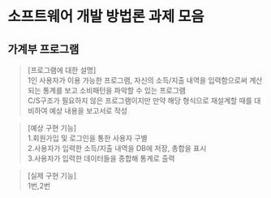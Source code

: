 # 소프트웨어 개발 방법론 과제 모음

## 가계부 프로그램

> [프로그램에 대한 설명]\
> 1인 사용자가 이용 가능한 프로그램, 자신의 소득/지출 내역을 입력함으로써 계산되는 통계를 보고 소비패턴을 파악할 수 있는 프로그램\
> C/S구조가 필요하지 않은 프로그램이지만 만약 해당 형식으로 재설계할 때를 대비하여 예상 내용을 보고서로 작성

>[예상 구현 기능]\
>1.회원가입 및 로그인을 통한 사용자 구별\
>2.사용자가 입력한 소득/지출 내역을 DB에 저장, 총합을 표시\
>3.사용자가 입력한 데이터들을 종합해 통계로 출력

>[실제 구현 기능]\
>1번,2번
